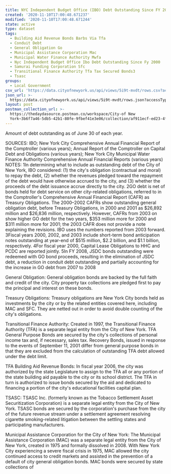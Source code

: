 ```yaml
---
title: NYC Independent Budget Office (IBO) Debt Outstanding Since FY 2000
created: '2020-11-10T17:00:48.671237'
modified: '2020-11-10T17:00:48.671244'
state: active
type: dataset
tags:
  - Building Aid Revenue Bonds Barbs Via Tfa
  - Conduit Debt
  - General Obligation Go
  - Municipal Assistance Corporation Mac
  - Municipal Water Finance Authority Mwfa
  - Nyc Independent Budget Office Ibo Debt Outstanding Since Fy 2000
  - Samurai Funding Corporation Sfc
  - Transitional Finance Authority Tfa Tax Secured Bonds3
  - Tsasc
groups:
  - Local Government
csv_url: 'https://data.cityofnewyork.us/api/views/5i9t-mvdt/rows.csv?accessType=DOWNLOAD'
json_url: >-
  https://data.cityofnewyork.us/api/views/5i9t-mvdt/rows.json?accessType=DOWNLOAD
layout: post
postman_collection_url: >-
  https://thedaydasource.postman.co/workspace/City-of New
  York~3b6f7a46-5db5-42b1-80fe-9fbef41e3e06/collection/af911ecf-ed23-4f5c-88ef-5cbfcdfd58b6
---
```

Amount of debt outstanding as of June 30 of each year.

SOURCES: IBO; New York City Comprehensive Annual Financial Report of the Comptroller (various years); Annual Report of the Comptroller on Capital Debt and Obligations (various years); New York City Municipal Water Finance Authority Comprehensive Annual Financial Reports (various years)
NOTES: 1In determining what to include as outstanding debt of the City of New York, IBO considered: (1) the city's obligation (contractual and moral) to repay the debt, (2) whether the revenues pledged toward the repayment of the debt would have otherwise accrued to the city, and (3) whether the proceeds of the debt issuance accrue directly to the city.
2GO debt is net of bonds held for debt service on other city-related obligations, referred to in the Comptroller's Comprehensive Annual Financial Report (CAFR) as Treasury Obligations. The 2000–2002 CAFRs show outstanding general obligation debt, before Treasury Obligations, in 2000 and 2001 as $26,892 million and $26,836 million, respectively. However, CAFRs from 2003 on show higher GO debt for the two years, $353 million more for 2000 and $311 million more for 2001; the 2003 CAFR does not provide a note explaining the revisions. IBO uses the numbers reported from 2003 forward.
3Fiscal years 2000, 2002, and 2003 include short-term bond anticipation notes outstanding at year-end of $515 million, $2.2 billion, and $1.1 billion, respectively.
4For fiscal year 2000, Capital Lease Obligations to HHC and PCDC are reported jointly. 
5In FY 2008, JSDC bonds outstanding were redeemed with GO bond proceeds, resulting in the elimination of JSDC debt, a reduction in conduit debt outstanding and partially accounting for the increase in GO debt from 2007 to 2008
														
General Obligation:
General obligation bonds are backed by the full faith and credit of the city. City property tax collections are pledged first to pay the principal and interest on these bonds.
														
														
Treasury Obligations:
Treasury obligations are New York City bonds held as investments by the city or by the related entities covered here, including MAC and SFC. They are netted out in order to avoid double counting of the city's obligations.
														
Transitional Finance Authority:
Created in 1997, the Transitional Finance Authority (TFA) is a separate legal entity from the City of New York. TFA General Purpose Bonds are secured by the city's collections of personal income tax and, if necessary, sales tax.  Recovery Bonds, issued in response to the events of September 11, 2001 differ from general purpose bonds in that they are excluded from the calculation of outstanding TFA debt allowed under the debt limit.
														
TFA Building Aid Revenue Bonds:
In fiscal year 2006, the city was authorized by the state Legislature to assign to the TFA all or any portion of the state building aid payable to the city or its school district. The TFA in turn is authorized to issue bonds secured by the aid and dedicated to financing a portion of the city's educational facilities capital plan.
														
TSASC:
TSASC Inc. (formerly known as the Tobacco Settlement Asset Securitization Corporation) is a separate legal entity from the City of New York. TSASC bonds are secured by the corporation's purchase from the city of the future revenue stream under a settlement agreement resolving cigarette smoking-related litigation between the settling states and participating manufacturers.
														
Municipal Assistance Corporation for the City of New York:
The Municipal Assistance Corporation (MAC) was a separate legal entity from the City of New York, created in 1975 and formally dissolved in 2008. With New York City experiencing a severe fiscal crisis in 1975, MAC allowed the city continued access to credit markets and assisted in the prevention of a default of city general obligation bonds. MAC bonds were secured by state collections of
